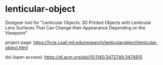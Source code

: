 # lenticular-object
Designer tool for "Lenticular Objects: 3D Printed Objects with Lenticular Lens Surfaces That Can Change their Appearance Depending on the Viewpoint"

project page: https://hcie.csail.mit.edu/research/lenticularobject/lenticular-object.html

doi (open access): https://dl.acm.org/doi/10.1145/3472749.3474815

